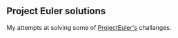 ## Project Euler solutions
My attempts at solving some of [ProjectEuler's](https://projecteuler.net/archives) challanges.
